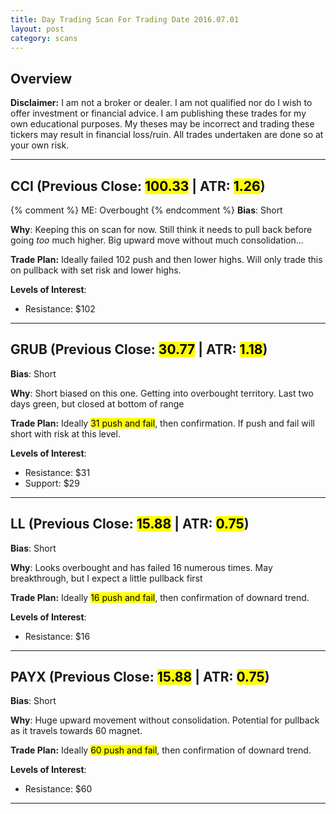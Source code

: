 ```yaml
---
title: Day Trading Scan For Trading Date 2016.07.01
layout: post
category: scans
---
```


Overview
--- 

**Disclaimer:** I am not a broker or dealer. I am not qualified nor do I wish to offer investment or financial advice. I am publishing these trades for my own educational purposes. My theses may be incorrect and trading these tickers may result in financial loss/ruin. All trades undertaken are done so at your own risk.

***

CCI (Previous Close: <mark>100.33</mark> | ATR: <mark>1.26</mark>)
---
{% comment %}
ME: Overbought
{% endcomment %}
**Bias**: Short

**Why**: Keeping this on scan for now. Still think it needs to pull back before going *too* much higher. Big upward move without much consolidation...

**Trade Plan:** Ideally failed 102 push and then lower highs. Will only trade this on pullback with set risk and lower highs.

**Levels of Interest**:

* Resistance: $102

***

GRUB (Previous Close: <mark>30.77</mark> | ATR: <mark>1.18</mark>)
---
**Bias**: Short

**Why**: Short biased on this one. Getting into overbought territory. Last two days green, but closed at bottom of range 

**Trade Plan:** Ideally <mark>31 push and fail</mark>, then confirmation. If push and fail will short with risk at this level. 

**Levels of Interest**:

* Resistance: $31
* Support: $29

***

LL (Previous Close: <mark>15.88</mark> | ATR: <mark>0.75</mark>)
---
**Bias**: Short

**Why**: Looks overbought and has failed 16 numerous times. May breakthrough, but I expect a little pullback first

**Trade Plan:** Ideally <mark>16 push and fail</mark>, then confirmation of downard trend.  

**Levels of Interest**:

* Resistance: $16

***

PAYX (Previous Close: <mark>15.88</mark> | ATR: <mark>0.75</mark>)
---
**Bias**: Short

**Why**: Huge upward movement without consolidation. Potential for pullback as it travels towards 60 magnet.

**Trade Plan:** Ideally <mark>60 push and fail</mark>, then confirmation of downard trend.  

**Levels of Interest**:

* Resistance: $60

***



